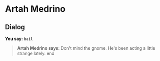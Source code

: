 # Artah Medrino


## Dialog

**You say:** `hail`



>**Artah Medrino says:** Don't mind the gnome. He's been acting a little strange lately.
end
